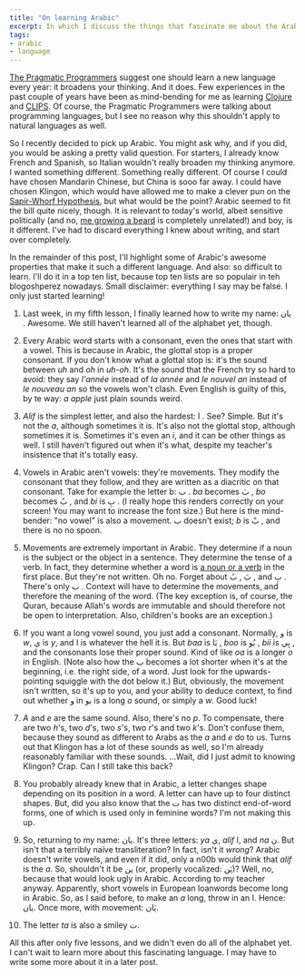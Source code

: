 ```yaml
---
title: "On learning Arabic"
excerpt: In which I discuss the things that fascinate me about the Arabic language.
tags:
- arabic
- language
---
```

[The Pragmatic Programmers](http://www.amazon.com/Pragmatic-Programmer-Journeyman-Master/dp/020161622X/ref=sr_1_1?ie=UTF8&amp;qid=1319222830&amp;sr=8-1)
suggest one should learn a new language every year: it broadens your thinking.
And it does. Few experiences in the past couple of years have been as
mind-bending for me as learning [Clojure](http://clojure.org/) and
[CLIPS](http://en.wikipedia.org/wiki/Jess_%28programming_language%29). Of
course, the Pragmatic Programmers were talking about programming languages, but
I see no reason why this shouldn't apply to natural languages as well.

So I recently decided to pick up Arabic. You might ask why, and if you did, you
would be asking a pretty valid question. For starters, I already know French
and Spanish, so Italian wouldn't really broaden my thinking anymore. I wanted
something different. Something really different. Of course I could have chosen
Mandarin Chinese, but China is sooo far away. I could have chosen Klingon,
which would have allowed me to make a clever pun on the
[Sapir-Whorf Hypothesis](http://en.wikipedia.org/wiki/Linguistic_relativity),
but what would be the point? Arabic seemed to fit the bill quite nicely,
though. It is relevant to today's world, albeit sensitive politically (and no,
[me growing a beard](http://www.youtube.com/watch?v=RXJFBqh6cVc) is completely
unrelated!) and boy, is it different. I've had to discard everything I knew
about writing, and start over completely.

In the remainder of this post, I'll highlight some of Arabic's awesome
properties that make it such a different language. And also: so difficult to
learn. I'll do it in a top ten list, because top ten lists are so populair in
teh blogoshperez nowadays. Small disclaimer: everything I say may be false. I
only just started learning!

1. Last week, in my fifth lesson, I finally learned how to write my name: يان .
   Awesome. We still haven't learned all of the alphabet yet, though.

2. Every Arabic word starts with a consonant, even the ones that start with a
   vowel. This is because in Arabic, the glottal stop is a proper consonant. If
   you don't know what a glottal stop is: it's the sound between _uh_ and _oh_
   in _uh-oh_. It's the sound that the French try so hard to avoid: they say
   _l'ann&eacute;e_ instead of _la ann&eacute;e_ and _le nouvel an_ instead of
   _le nouveau an_ so the vowels won't clash. Even English is guilty of this,
   by te way: _a apple_ just plain sounds weird.

2. _Alif_ is the simplest letter, and also the hardest: ا . See? Simple. But
   it's not the _a_, although sometimes it is. It's also not the glottal stop,
   although sometimes it is. Sometimes it's even an _i_, and it can be other
   things as well. I still haven't figured out when it's what, despite my
   teacher's insistence that it's totally easy.

3. Vowels in Arabic aren't vowels: they're movements. They modify the consonant
   that they follow, and they are written as a diacritic on that consonant.
   Take for example the letter b: ب . _ba_ becomes بَ , _bo_ becomes بُ , and
   _bi_ is بِ . (I really hope this renders correctly on your screen! You may
   want to increase the font size.) But here is the mind-bender: "no vowel" is
   also a movement. ب doesn't exist; _b_ is بْ , and there is no no spoon.

4. Movements are extremely important in Arabic. They determine if a noun is the
   subject or the object in a sentence. They determine the tense of a verb. In
   fact, they determine whether a word is [a noun or a
   verb](http://www.sharingmachine.com/prodimages/nouns-200.gif) in the first
   place. But they're not written. Oh no. Forget about بَ , بُ , and بِ . There's
   only ب . Context will have to determine the movements, and therefore the
   meaning of the word. (The key exception is, of course, the Quran, because
   Allah's words are immutable and should therefore not be open to
   interpretation. Also, children's books are an exception.)

5. If you want a long vowel sound, you just add a consonant. Normally, و is
   _w_, ي is _y_, and ا is whatever the hell it is. But _baa_ is بَا , _boo_ is
   بُو , _bii_ is بِي , and the consonants lose their proper sound. Kind of like
   _oa_ is a longer _o_ in English. (Note also how the ب becomes a lot shorter
   when it's at the beginning, i.e. the right side, of a word. Just look for
   the upwards-pointing squiggle with the dot below it.) But, obviously, the
   movement isn't written, so it's up to you, and your ability to deduce
   context, to find out whether و in بو is a long _o_ sound, or simply a _w_.
   Good luck!

6. _A_ and _e_ are the same sound. Also, there's no _p_. To compensate, there
   are two _h_'s, two _d_'s, two _s_'s, two _r_'s and two _k_'s. Don't confuse
   them, because they sound as different to Arabs as the _a_ and _e_ do to us.
   Turns out that Klingon has a lot of these sounds as well, so I'm already
   reasonably familiar with these sounds. ...Wait, did I just admit to knowing
   Klingon? Crap. Can I still take this back?

7. You probably already knew that in Arabic, a letter changes shape depending
   on its position in a word. A letter can have up to four distinct shapes.
   But, did you also know that the ت has two distinct end-of-word forms, one of
   which is used only in feminine words? I'm not making this up.

8. So, returning to my name: يان. It's three letters: _ya_ ي, _alif_ ا, and
   _na_ ن. But isn't that a terribly naïve transliteration? In fact, isn't
   it _wrong_? Arabic doesn't write vowels, and even if it did, only a n00b
   would think that _alif_ is the _a_. So, shouldn't it be ين (or, properly
   vocalized: يَن)? Well, no, because that would look ugly in Arabic. According
   to my teacher anyway. Apparently, short vowels in European loanwords become
   long in Arabic. So, as I said before, to make an _a_ long, throw in an ا.
   Hence: يان. Once more, with movement: يَان.

9. The letter _ta_ is also a smiley ت.

All this after only five lessons, and we didn't even do all of the  alphabet
yet. I can't wait to learn more about this fascinating  language. I may have to
write some more about it in a later post.
